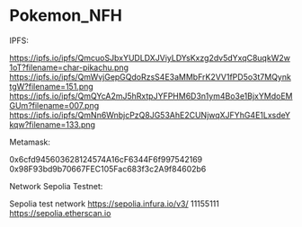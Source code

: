 # Pokemon_NFH

IPFS:

https://ipfs.io/ipfs/QmcuoSJbxYUDLDXJViyLDYsKxzg2dv5dYxqC8uqkW2w1oT?filename=char-pikachu.png
https://ipfs.io/ipfs/QmWvjGepGQdoRzsS4E3aMMbFrK2VV1fPD5o3t7MQynktgW?filename=151.png
https://ipfs.io/ipfs/QmQYcA2mJ5hRxtpJYFPHM6D3n1ym4Bo3e1BjxYMdoEMGUm?filename=007.png
https://ipfs.io/ipfs/QmNn6WnbjcPzQ8JG53AhE2CUNjwqXJFYhG4E1LxsdeYkqw?filename=133.png

Metamask:

0x6cfd945603628124574A16cF6344F6f997542169
0x98F93bd9b70667FEC105Fac683f3c2A9f84602b6

Network Sepolia Testnet:

Sepolia test network
https://sepolia.infura.io/v3/
11155111
https://sepolia.etherscan.io
